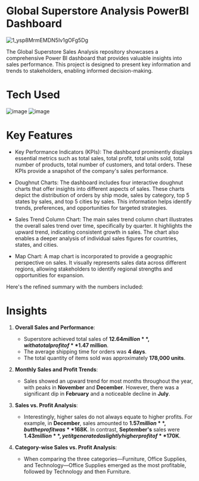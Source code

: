 # Global Superstore Analysis PowerBI Dashboard


![1_ysp8MrmEMDN5Iv1gOFg5Dg](https://github.com/user-attachments/assets/2cd14339-e33a-428b-b077-9c3484def575)



The Global Superstore Sales Analysis repository showcases a comprehensive Power BI dashboard that provides valuable insights into sales performance.
This project is designed to present key information and trends to stakeholders, enabling informed decision-making.


# Tech Used 

![image](https://github.com/user-attachments/assets/fb569ce3-ea19-4455-9bf4-1eff864fba39)              ![image](https://github.com/user-attachments/assets/fabf5e01-b3cd-466d-b5dd-8a779d6d46e1)



# Key Features

* Key Performance Indicators (KPIs):
The dashboard prominently displays essential metrics such as total sales, total profit, total units sold, total number of products, total number of customers, and total orders. These KPIs provide a snapshot of the company's sales performance.

* Doughnut Charts:
The dashboard includes four interactive doughnut charts that offer insights into different aspects of sales. These charts depict the distribution of orders by ship mode, sales by category, top 5 states by sales, and top 5 cities by sales. This information helps identify trends, preferences, and opportunities for targeted strategies.

* Sales Trend Column Chart:
The main sales trend column chart illustrates the overall sales trend over time, specifically by quarter. It highlights the upward trend, indicating consistent growth in sales. The chart also enables a deeper analysis of individual sales figures for countries, states, and cities.

* Map Chart:
A map chart is incorporated to provide a geographic perspective on sales. It visually represents sales data across different regions, allowing stakeholders to identify regional strengths and opportunities for expansion.

Here's the refined summary with the numbers included:



# Insights

1. **Overall Sales and Performance**:
   - Superstore achieved total sales of **$12.64 million**, with a total profit of **$1.47 million**.
   - The average shipping time for orders was **4 days**.
   - The total quantity of items sold was approximately **178,000 units**.

2. **Monthly Sales and Profit Trends**:
   - Sales showed an upward trend for most months throughout the year, with peaks in **November** and **December**. However, there was a significant dip in **February** and a noticeable decline in **July**.

3. **Sales vs. Profit Analysis**:
   - Interestingly, higher sales do not always equate to higher profits. For example, in **December**, sales amounted to **$1.57 million**, but the profit was **$168K**. In contrast, **September's** sales were **$1.43 million**, yet it generated a slightly higher profit of **$170K**.

4. **Category-wise Sales vs. Profit Analysis**:
   - When comparing the three categories—Furniture, Office Supplies, and Technology—Office Supplies emerged as the most profitable, followed by Technology and then 
     Furniture.

